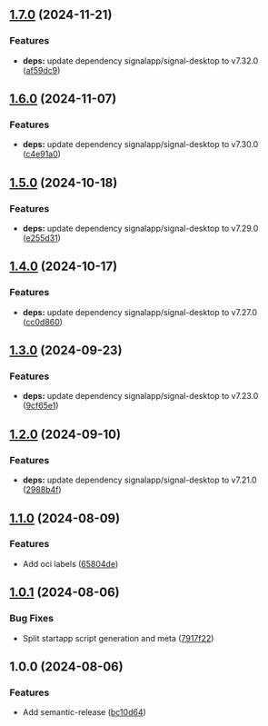 ## [1.7.0](https://github.com/timo-reymann/SignalWeb/compare/1.6.0...1.7.0) (2024-11-21)

### Features

* **deps:** update dependency signalapp/signal-desktop to v7.32.0 ([af59dc9](https://github.com/timo-reymann/SignalWeb/commit/af59dc9eb2ce7b1feda9927eb2816c7a52a6fc06))

## [1.6.0](https://github.com/timo-reymann/SignalWeb/compare/1.5.0...1.6.0) (2024-11-07)

### Features

* **deps:** update dependency signalapp/signal-desktop to v7.30.0 ([c4e91a0](https://github.com/timo-reymann/SignalWeb/commit/c4e91a07d5575e5657337cefe21d0d820ee59aa3))

## [1.5.0](https://github.com/timo-reymann/SignalWeb/compare/1.4.0...1.5.0) (2024-10-18)

### Features

* **deps:** update dependency signalapp/signal-desktop to v7.29.0 ([e255d31](https://github.com/timo-reymann/SignalWeb/commit/e255d3118225027353872709efdfc8fc9c378e96))

## [1.4.0](https://github.com/timo-reymann/SignalWeb/compare/1.3.0...1.4.0) (2024-10-17)

### Features

* **deps:** update dependency signalapp/signal-desktop to v7.27.0 ([cc0d860](https://github.com/timo-reymann/SignalWeb/commit/cc0d8608b609f8f6a55bfe02133f6134b20d5772))

## [1.3.0](https://github.com/timo-reymann/SignalWeb/compare/1.2.0...1.3.0) (2024-09-23)

### Features

* **deps:** update dependency signalapp/signal-desktop to v7.23.0 ([9cf65e1](https://github.com/timo-reymann/SignalWeb/commit/9cf65e158673cd57ec86ce7927d86b2384bdc44c))

## [1.2.0](https://github.com/timo-reymann/SignalWeb/compare/1.1.0...1.2.0) (2024-09-10)

### Features

* **deps:** update dependency signalapp/signal-desktop to v7.21.0 ([2988b4f](https://github.com/timo-reymann/SignalWeb/commit/2988b4fec7485e0e82e7e9c8dd9e3c3499256b27))

## [1.1.0](https://github.com/timo-reymann/SignalWeb/compare/1.0.1...1.1.0) (2024-08-09)

### Features

* Add oci labels ([65804de](https://github.com/timo-reymann/SignalWeb/commit/65804def02577943e6fc4b7f56a46adde2f4772f))

## [1.0.1](https://github.com/timo-reymann/SignalWeb/compare/1.0.0...1.0.1) (2024-08-06)

### Bug Fixes

* Split startapp script generation and meta ([7917f22](https://github.com/timo-reymann/SignalWeb/commit/7917f22f689de1c3df0d70bedff31654c31ef4da))

## 1.0.0 (2024-08-06)

### Features

* Add semantic-release ([bc10d64](https://github.com/timo-reymann/SignalWeb/commit/bc10d64f77c4887dfefbcc89f8ee34cb393a4b31))
